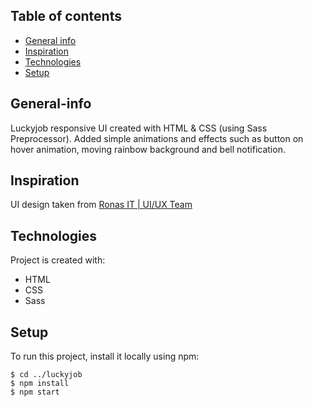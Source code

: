 ## Table of contents

- [General info](#general-info)
- [Inspiration](#inspiration)
- [Technologies](#technologies)
- [Setup](#setup)

## General-info

Luckyjob responsive UI created with HTML & CSS (using Sass Preprocessor).
Added simple animations and effects such as button on hover animation,
moving rainbow background and bell notification.

## Inspiration

UI design taken from [Ronas IT | UI/UX Team](https://dribbble.com/shots/21587286-Job-Search-Platform)

## Technologies

Project is created with:

- HTML
- CSS
- Sass

## Setup

To run this project, install it locally using npm:

```
$ cd ../luckyjob
$ npm install
$ npm start
```
